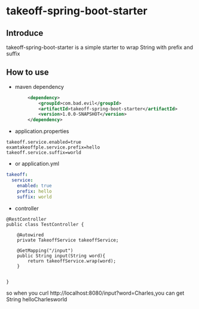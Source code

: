 # takeoff-spring-boot-starter

## Introduce
takeoff-spring-boot-starter is a simple starter to wrap String with prefix and suffix


## How to use

- maven dependency 

```xml
        <dependency>
            <groupId>com.bad.evil</groupId>
            <artifactId>takeoff-spring-boot-starter</artifactId>
            <version>1.0.0-SNAPSHOT</version>
        </dependency>
```

- application.properties
```properties
takeoff.service.enabled=true
examtakeoffple.service.prefix=hello
takeoff.service.suffix=world
```

- or application.yml
```yml
takeoff:
  service:
    enabled: true
    prefix: hello
    suffix: world
```

- controller

```
@RestController
public class TestController {

    @Autowired
    private TakeoffService takeoffService;

    @GetMapping("/input")
    public String input(String word){
        return takeoffService.wrap(word);
    }


}
```
so when you curl http://localhost:8080/input?word=Charles,you can get String helloCharlesworld